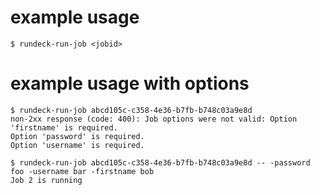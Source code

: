 # example usage
`$ rundeck-run-job <jobid>`

# example usage with options
```
$ rundeck-run-job abcd105c-c358-4e36-b7fb-b748c03a9e8d
non-2xx response (code: 400): Job options were not valid: Option 'firstname' is required.
Option 'password' is required.
Option 'username' is required.

$ rundeck-run-job abcd105c-c358-4e36-b7fb-b748c03a9e8d -- -password foo -username bar -firstname bob
Job 2 is running
```
